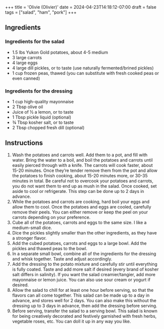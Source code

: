 +++
title = 'Olivie (Olivier)'
date = 2024-04-23T14:18:12-07:00
draft = false
tags = ["salad", "ham", "pork"]
+++

## Ingredients

### Ingredients for the salad

- 1.5 lbs Yukon Gold potatoes, about 4-5 medium
- 3 large carrots
- 4 large eggs
- 4 large dill pickles, or to taste (use naturally fermented/brined pickles)
- 1 cup frozen peas, thawed (you can substitute with fresh cooked peas or even canned)

### Ingredients for the dressing

- 1 cup high-quality mayonnaise
- 2 Tbsp olive oil
- Juice of ½ a lemon, or to taste
- 1 Tbsp pickle liquid (optional)
- ¾ Tbsp kosher salt, or to taste
- 2 Tbsp chopped fresh dill (optional)

## Instructions

1. Wash the potatoes and carrots well. Add them to a pot, and fill with water. Bring the water to a boil, and boil the potatoes and carrots until easily pierced through with a knife. The carrots will cook faster, about 15-20 minutes. Once they’re tender remove them from the pot and allow the potatoes to finish cooking, about 15-20 minutes more, or 30-35 minutes in total. Be careful not to overcook your potatoes and carrots, you do not want them to end up as mush in the salad. Once cooked, set aside to cool or refrigerate. This step can be done up to 2 days in advance.
1. While the potatoes and carrots are cooking, hard boil your eggs and allow them to cool. Once the potatoes and eggs are cooled, carefully remove their peels. You can either remove or keep the peel on your carrots depending on your preference.
1. Cube all of the potatoes, carrots and eggs to the same size. I like a medium-small dice.
1. Dice the pickles slightly smaller than the other ingredients, as they have a stronger flavor.
1. Add the cubed potatoes, carrots and eggs to a large bowl. Add the pickles and thawed peas to the bowl.
1. In a separate small bowl, combine all of the ingredients for the dressing and whisk together. Taste and adjust accordingly.
1. Add the dressing to the potato mixture and carefully stir until everything is fully coated. Taste and add more salt if desired (every brand of kosher salt differs in salinity). If you want the salad creamier/tangier, add more mayonnaise or lemon juice. You can also use sour cream or yogurt if desired.
1. Allow the salad to chill for at least one hour before serving, so that the flavors can all come together. This salad can be made up to a day in advance, and stores well for 2 days. You can also make this without the dressing up to 3 days in advance, then add the dressing before serving.
1. Before serving, transfer the salad to a serving bowl. This salad is known for being creatively decorated and festively garnished with fresh herbs, vegetable roses, etc. You can doll it up in any way you like.
